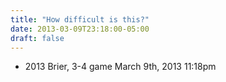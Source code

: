 ```yaml
---
title: "How difficult is this?"
date: 2013-03-09T23:18:00-05:00
draft: false
---
```

- 2013 Brier, 3-4 game March 9th, 2013 11:18pm